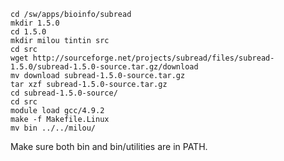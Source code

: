     cd /sw/apps/bioinfo/subread
    mkdir 1.5.0
    cd 1.5.0
    mkdir milou tintin src
    cd src
    wget http://sourceforge.net/projects/subread/files/subread-1.5.0/subread-1.5.0-source.tar.gz/download
    mv download subread-1.5.0-source.tar.gz
    tar xzf subread-1.5.0-source.tar.gz
    cd subread-1.5.0-source/
    cd src
    module load gcc/4.9.2
    make -f Makefile.Linux 
    mv bin ../../milou/

Make sure both bin and bin/utilities are in PATH.
